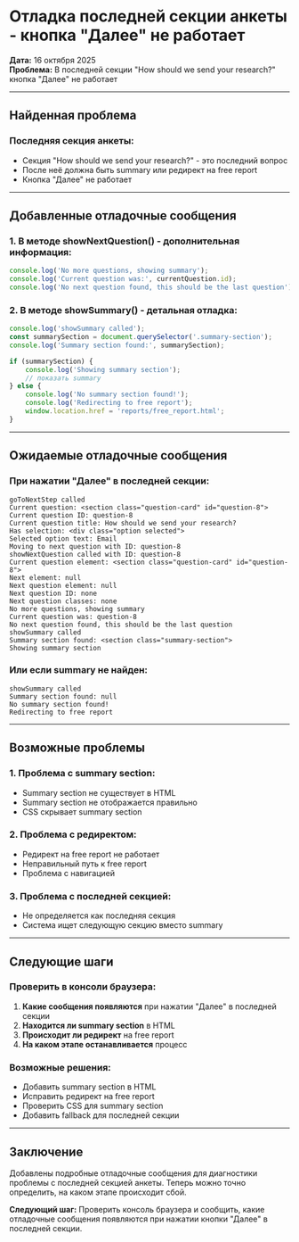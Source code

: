 # Отладка последней секции анкеты - кнопка "Далее" не работает

**Дата:** 16 октября 2025  
**Проблема:** В последней секции "How should we send your research?" кнопка "Далее" не работает

---

## Найденная проблема

### Последняя секция анкеты:
- Секция "How should we send your research?" - это последний вопрос
- После неё должна быть summary или редирект на free report
- Кнопка "Далее" не работает

---

## Добавленные отладочные сообщения

### 1. В методе showNextQuestion() - дополнительная информация:
```javascript
console.log('No more questions, showing summary');
console.log('Current question was:', currentQuestion.id);
console.log('No next question found, this should be the last question');
```

### 2. В методе showSummary() - детальная отладка:
```javascript
console.log('showSummary called');
const summarySection = document.querySelector('.summary-section');
console.log('Summary section found:', summarySection);

if (summarySection) {
    console.log('Showing summary section');
    // показать summary
} else {
    console.log('No summary section found!');
    console.log('Redirecting to free report');
    window.location.href = 'reports/free_report.html';
}
```

---

## Ожидаемые отладочные сообщения

### При нажатии "Далее" в последней секции:
```
goToNextStep called
Current question: <section class="question-card" id="question-8">
Current question ID: question-8
Current question title: How should we send your research?
Has selection: <div class="option selected">
Selected option text: Email
Moving to next question with ID: question-8
showNextQuestion called with ID: question-8
Current question element: <section class="question-card" id="question-8">
Next element: null
Next question element: null
Next question ID: none
Next question classes: none
No more questions, showing summary
Current question was: question-8
No next question found, this should be the last question
showSummary called
Summary section found: <section class="summary-section">
Showing summary section
```

### Или если summary не найден:
```
showSummary called
Summary section found: null
No summary section found!
Redirecting to free report
```

---

## Возможные проблемы

### 1. Проблема с summary section:
- Summary section не существует в HTML
- Summary section не отображается правильно
- CSS скрывает summary section

### 2. Проблема с редиректом:
- Редирект на free report не работает
- Неправильный путь к free report
- Проблема с навигацией

### 3. Проблема с последней секцией:
- Не определяется как последняя секция
- Система ищет следующую секцию вместо summary

---

## Следующие шаги

### Проверить в консоли браузера:
1. **Какие сообщения появляются** при нажатии "Далее" в последней секции
2. **Находится ли summary section** в HTML
3. **Происходит ли редирект** на free report
4. **На каком этапе останавливается** процесс

### Возможные решения:
- Добавить summary section в HTML
- Исправить редирект на free report
- Проверить CSS для summary section
- Добавить fallback для последней секции

---

## Заключение

Добавлены подробные отладочные сообщения для диагностики проблемы с последней секцией анкеты. Теперь можно точно определить, на каком этапе происходит сбой.

**Следующий шаг:** Проверить консоль браузера и сообщить, какие отладочные сообщения появляются при нажатии кнопки "Далее" в последней секции.
